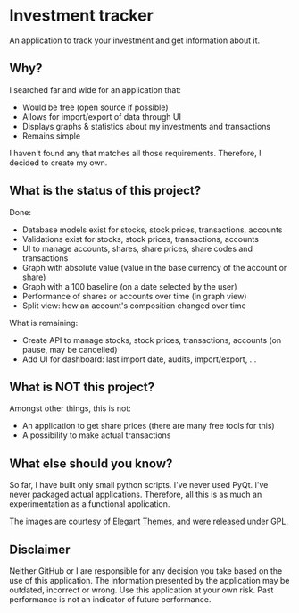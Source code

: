 # Investment tracker
An application to track your investment and get information about it.


## Why?
I searched far and wide for an application that:
- Would be free (open source if possible)
- Allows for import/export of data through UI
- Displays graphs & statistics about my investments and transactions
- Remains simple

I haven't found any that matches all those requirements. Therefore, I decided to create my own.


## What is the status of this project?

Done:
- Database models exist for stocks, stock prices, transactions, accounts
- Validations exist for stocks, stock prices, transactions, accounts
- UI to manage accounts, shares, share prices, share codes and transactions
- Graph with absolute value (value in the base currency of the account or share)
- Graph with a 100 baseline (on a date selected by the user)
- Performance of shares or accounts over time (in graph view)
- Split view: how an account's composition changed over time

What is remaining:
- Create API to manage stocks, stock prices, transactions, accounts (on pause, may be cancelled)
- Add UI for dashboard: last import date, audits, import/export, ...

## What is NOT this project?

Amongst other things, this is not:
- An application to get share prices (there are many free tools for this)
- A possibility to make actual transactions

## What else should you know?

So far, I have built only small python scripts. I've never used PyQt. I've never packaged actual applications.
Therefore, all this is as much an experimentation as a functional application.

The images are courtesy of [Elegant Themes](https://www.elegantthemes.com/blog/freebie-of-the-week/beautiful-flat-icons-for-free), and were released under GPL.

## Disclaimer

Neither GitHub or I are responsible for any decision you take based on the use of this application. The information presented by the application may be outdated, incorrect or wrong. Use this application at your own risk.
Past performance is not an indicator of future performance.
